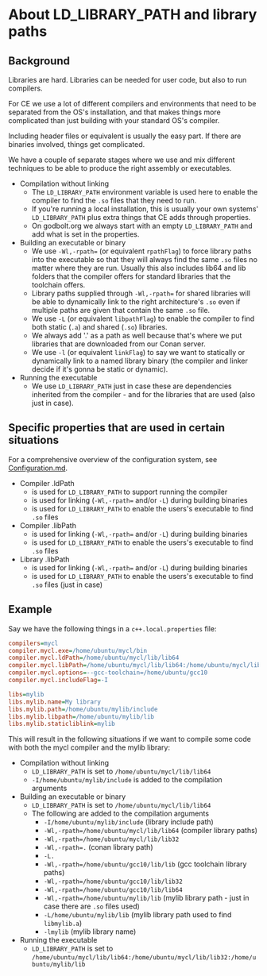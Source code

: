 # About LD_LIBRARY_PATH and library paths

## Background

Libraries are hard. Libraries can be needed for user code, but also to run compilers.

For CE we use a lot of different compilers and environments that need to be separated from the OS's installation, and
that makes things more complicated than just building with your standard OS's compiler.

Including header files or equivalent is usually the easy part. If there are binaries involved, things get complicated.

We have a couple of separate stages where we use and mix different techniques to be able to produce the right assembly
or executables.

- Compilation without linking
  - The `LD_LIBRARY_PATH` environment variable is used here to enable the compiler to find the `.so` files that they
    need to run.
  - If you're running a local installation, this is usually your own systems' `LD_LIBRARY_PATH` plus extra things that
    CE adds through properties.
  - On godbolt.org we always start with an empty `LD_LIBRARY_PATH` and add what is set in the properties.
- Building an executable or binary
  - We use `-Wl,-rpath=` (or equivalent `rpathFlag`) to force library paths into the executable so that they will always
    find the same `.so` files no matter where they are run. Usually this also includes lib64 and lib folders that the
    compiler offers for standard libraries that the toolchain offers.
  - Library paths supplied through `-Wl,-rpath=` for shared libraries will be able to dynamically link to the right
    architecture's `.so` even if multiple paths are given that contain the same `.so` file.
  - We use `-L` (or equivalent `libpathFlag`) to enable the compiler to find both static (`.a`) and shared (`.so`)
    libraries.
  - We always add '.' as a path as well because that's where we put libraries that are downloaded from our Conan server.
  - We use `-l` (or equivalent `linkFlag`) to say we want to statically or dynamically link to a named library binary
    (the compiler and linker decide if it's gonna be static or dynamic).
- Running the executable
  - We use `LD_LIBRARY_PATH` just in case these are dependencies inherited from the compiler - and for the libraries
    that are used (also just in case).

## Specific properties that are used in certain situations

For a comprehensive overview of the configuration system, see [Configuration.md](Configuration.md).

- Compiler .ldPath
  - is used for `LD_LIBRARY_PATH` to support running the compiler
  - is used for linking (`-Wl,-rpath=` and/or `-L`) during building binaries
  - is used for `LD_LIBRARY_PATH` to enable the users's executable to find `.so` files
- Compiler .libPath
  - is used for linking (`-Wl,-rpath=` and/or `-L`) during building binaries
  - is used for `LD_LIBRARY_PATH` to enable the users's executable to find `.so` files
- Library .libPath
  - is used for linking (`-Wl,-rpath=` and/or `-L`) during building binaries
  - is used for `LD_LIBRARY_PATH` to enable the users's executable to find `.so` files (just in case)

## Example

Say we have the following things in a `c++.local.properties` file:

```INI
compilers=mycl
compiler.mycl.exe=/home/ubuntu/mycl/bin
compiler.mycl.ldPath=/home/ubuntu/mycl/lib/lib64
compiler.mycl.libPath=/home/ubuntu/mycl/lib/lib64:/home/ubuntu/mycl/lib/lib32
compiler.mycl.options=--gcc-toolchain=/home/ubuntu/gcc10
compiler.mycl.includeFlag=-I

libs=mylib
libs.mylib.name=My library
libs.mylib.path=/home/ubuntu/mylib/include
libs.mylib.libpath=/home/ubuntu/mylib/lib
libs.mylib.staticliblink=mylib
```

This will result in the following situations if we want to compile some code with both the mycl compiler and the mylib
library:

- Compilation without linking
  - `LD_LIBRARY_PATH` is set to `/home/ubuntu/mycl/lib/lib64`
  - `-I/home/ubuntu/mylib/include` is added to the compilation arguments
- Building an executable or binary
  - `LD_LIBRARY_PATH` is set to `/home/ubuntu/mycl/lib/lib64`
  - The following are added to the compilation arguments
    - `-I/home/ubuntu/mylib/include` (library include path)
    - `-Wl,-rpath=/home/ubuntu/mycl/lib/lib64` (compiler library paths)
    - `-Wl,-rpath=/home/ubuntu/mycl/lib/lib32`
    - `-Wl,-rpath=.` (conan library path)
    - `-L.`
    - `-Wl,-rpath=/home/ubuntu/gcc10/lib/lib` (gcc toolchain library paths)
    - `-Wl,-rpath=/home/ubuntu/gcc10/lib/lib32`
    - `-Wl,-rpath=/home/ubuntu/gcc10/lib/lib64`
    - `-Wl,-rpath=/home/ubuntu/mylib/lib` (mylib library path - just in case there are `.so` files used)
    - `-L/home/ubuntu/mylib/lib` (mylib library path used to find `libmylib.a`)
    - `-lmylib` (mylib library name)
- Running the executable
  - `LD_LIBRARY_PATH` is set to `/home/ubuntu/mycl/lib/lib64:/home/ubuntu/mycl/lib/lib32:/home/ubuntu/mylib/lib`
